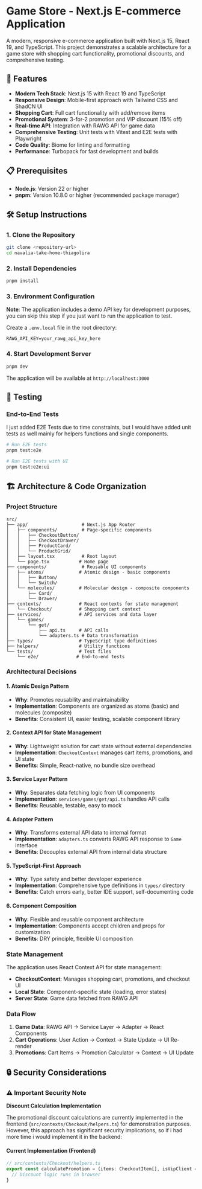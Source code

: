 # Game Store - Next.js E-commerce Application

A modern, responsive e-commerce application built with Next.js 15, React 19, and TypeScript. This project demonstrates a scalable architecture for a game store with shopping cart functionality, promotional discounts, and comprehensive testing.

## 🚀 Features

- **Modern Tech Stack**: Next.js 15 with React 19 and TypeScript
- **Responsive Design**: Mobile-first approach with Tailwind CSS and ShadCN UI
- **Shopping Cart**: Full cart functionality with add/remove items
- **Promotional System**: 3-for-2 promotion and VIP discount (15% off)
- **Real-time API**: Integration with RAWG API for game data
- **Comprehensive Testing**: Unit tests with Vitest and E2E tests with Playwright
- **Code Quality**: Biome for linting and formatting
- **Performance**: Turbopack for fast development and builds

## 📋 Prerequisites

- **Node.js**: Version 22 or higher
- **pnpm**: Version 10.8.0 or higher (recommended package manager)

## 🛠️ Setup Instructions

### 1. Clone the Repository

```bash
git clone <repository-url>
cd navalia-take-home-thiagolira
```

### 2. Install Dependencies

```bash
pnpm install
```

### 3. Environment Configuration

**Note**: The application includes a demo API key for development purposes, you can skip this step if you just want to run the application to test.

Create a `.env.local` file in the root directory:

```env
RAWG_API_KEY=your_rawg_api_key_here
```

### 4. Start Development Server

```bash
pnpm dev
```

The application will be available at `http://localhost:3000`

## 🧪 Testing

### End-to-End Tests

I just added E2E Tests due to time constraints, but I would have added unit tests as well mainly for helpers functions and single components.

```bash
# Run E2E tests
pnpm test:e2e

# Run E2E tests with UI
pnpm test:e2e:ui
```

## 🏗️ Architecture & Code Organization

### Project Structure

```
src/
├── app/                    # Next.js App Router
│   ├── components/         # Page-specific components
│   │   ├── CheckoutButton/
│   │   ├── CheckoutDrawer/
│   │   ├── ProductCard/
│   │   └── ProductGrid/
│   ├── layout.tsx          # Root layout
│   └── page.tsx           # Home page
├── components/             # Reusable UI components
│   ├── atoms/             # Atomic design - basic components
│   │   ├── Button/
│   │   └── Switch/
│   └── molecules/         # Molecular design - composite components
│       ├── Card/
│       └── Drawer/
├── contexts/              # React contexts for state management
│   └── Checkout/          # Shopping cart context
├── services/              # API services and data layer
│   └── games/
│       └── get/
│           ├── api.ts     # API calls
│           └── adapters.ts # Data transformation
├── types/                 # TypeScript type definitions
├── helpers/               # Utility functions
└── tests/                 # Test files
    └── e2e/              # End-to-end tests
```

### Architectural Decisions

#### 1. **Atomic Design Pattern**
- **Why**: Promotes reusability and maintainability
- **Implementation**: Components are organized as atoms (basic) and molecules (composite)
- **Benefits**: Consistent UI, easier testing, scalable component library

#### 2. **Context API for State Management**
- **Why**: Lightweight solution for cart state without external dependencies
- **Implementation**: `CheckoutContext` manages cart items, promotions, and UI state
- **Benefits**: Simple, React-native, no bundle size overhead

#### 3. **Service Layer Pattern**
- **Why**: Separates data fetching logic from UI components
- **Implementation**: `services/games/get/api.ts` handles API calls
- **Benefits**: Reusable, testable, easy to mock

#### 4. **Adapter Pattern**
- **Why**: Transforms external API data to internal format
- **Implementation**: `adapters.ts` converts RAWG API response to `Game` interface
- **Benefits**: Decouples external API from internal data structure

#### 5. **TypeScript-First Approach**
- **Why**: Type safety and better developer experience
- **Implementation**: Comprehensive type definitions in `types/` directory
- **Benefits**: Catch errors early, better IDE support, self-documenting code

#### 6. **Component Composition**
- **Why**: Flexible and reusable component architecture
- **Implementation**: Components accept children and props for customization
- **Benefits**: DRY principle, flexible UI composition

### State Management

The application uses React Context API for state management:

- **CheckoutContext**: Manages shopping cart, promotions, and checkout UI
- **Local State**: Component-specific state (loading, error states)
- **Server State**: Game data fetched from RAWG API

### Data Flow

1. **Game Data**: RAWG API → Service Layer → Adapter → React Components
2. **Cart Operations**: User Action → Context → State Update → UI Re-render
3. **Promotions**: Cart Items → Promotion Calculator → Context → UI Update

## 🔒 Security Considerations

### ⚠️ Important Security Note

**Discount Calculation Implementation**

The promotional discount calculations are currently implemented in the frontend (`src/contexts/Checkout/helpers.ts`) for demonstration purposes. However, this approach has significant security implications, so if i had more time i would implement it in the backend:

#### Current Implementation (Frontend)
```typescript
// src/contexts/Checkout/helpers.ts
export const calculatePromotion = (items: CheckoutItem[], isVipClient = false) => {
  // Discount logic runs in browser
}